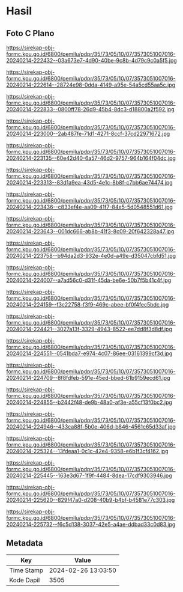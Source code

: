 # Hasil

## Foto C Plano

https://sirekap-obj-formc.kpu.go.id/6800/pemilu/pdpr/35/73/05/10/07/3573051007016-20240214-222432--03a673e7-4d90-40be-9c8b-4d79c9c0a5f5.jpg

https://sirekap-obj-formc.kpu.go.id/6800/pemilu/pdpr/35/73/05/10/07/3573051007016-20240214-222614--28724e98-0dda-4149-a95e-54a5cd55aa5c.jpg

https://sirekap-obj-formc.kpu.go.id/6800/pemilu/pdpr/35/73/05/10/07/3573051007016-20240214-222833--0800ff78-26d9-45b4-8dc3-d18800a2f592.jpg

https://sirekap-obj-formc.kpu.go.id/6800/pemilu/pdpr/35/73/05/10/07/3573051007016-20240214-223000--2ab487fe-71d1-4271-8ccf-37cd22971672.jpg

https://sirekap-obj-formc.kpu.go.id/6800/pemilu/pdpr/35/73/05/10/07/3573051007016-20240214-223135--60e42d40-6a57-46d2-9757-964b164f04dc.jpg

https://sirekap-obj-formc.kpu.go.id/6800/pemilu/pdpr/35/73/05/10/07/3573051007016-20240214-223313--83d1a9ea-43d5-4e1c-8b8f-c7bb6ae74474.jpg

https://sirekap-obj-formc.kpu.go.id/6800/pemilu/pdpr/35/73/05/10/07/3573051007016-20240214-223436--c833ef4e-aa09-41f7-84e5-5d0548551d61.jpg

https://sirekap-obj-formc.kpu.go.id/6800/pemilu/pdpr/35/73/05/10/07/3573051007016-20240214-223643--001dc666-ab8b-41f3-8c09-20f642328a47.jpg

https://sirekap-obj-formc.kpu.go.id/6800/pemilu/pdpr/35/73/05/10/07/3573051007016-20240214-223758--b94da2d3-932e-4e0d-a49e-d35047cbfd51.jpg

https://sirekap-obj-formc.kpu.go.id/6800/pemilu/pdpr/35/73/05/10/07/3573051007016-20240214-224007--a7ad56c0-d31f-45da-be6e-50b7f5b41c4f.jpg

https://sirekap-obj-formc.kpu.go.id/6800/pemilu/pdpr/35/73/05/10/07/3573051007016-20240214-224159--f3c22758-f3f9-469c-abee-bf0f4fec5bdc.jpg

https://sirekap-obj-formc.kpu.go.id/6800/pemilu/pdpr/35/73/05/10/07/3573051007016-20240214-224421--3027a13f-3329-4943-8522-ee7dd8f3d8df.jpg

https://sirekap-obj-formc.kpu.go.id/6800/pemilu/pdpr/35/73/05/10/07/3573051007016-20240214-224551--0541bda7-e974-4c07-86ee-03161399cf3d.jpg

https://sirekap-obj-formc.kpu.go.id/6800/pemilu/pdpr/35/73/05/10/07/3573051007016-20240214-224709--8f8fdfeb-591e-45ed-bbed-61b9159ecd61.jpg

https://sirekap-obj-formc.kpu.go.id/6800/pemilu/pdpr/35/73/05/10/07/3573051007016-20240214-224855--b2442f48-de9b-48a0-af3e-a55cf13f0bc2.jpg

https://sirekap-obj-formc.kpu.go.id/6800/pemilu/pdpr/35/73/05/10/07/3573051007016-20240214-224946--433ca88f-5b0e-406d-b846-4561c65d33af.jpg

https://sirekap-obj-formc.kpu.go.id/6800/pemilu/pdpr/35/73/05/10/07/3573051007016-20240214-225324--13fdeaa1-0c1c-42e4-9358-e6b1f3cf4162.jpg

https://sirekap-obj-formc.kpu.go.id/6800/pemilu/pdpr/35/73/05/10/07/3573051007016-20240214-225445--163e3d67-1f9f-4484-8dea-17cdf9303946.jpg

https://sirekap-obj-formc.kpu.go.id/6800/pemilu/pdpr/35/73/05/10/07/3573051007016-20240214-225620--829f47a0-d208-40b9-b4bf-b4581e77c303.jpg

https://sirekap-obj-formc.kpu.go.id/6800/pemilu/pdpr/35/73/05/10/07/3573051007016-20240214-225732--f6c5d138-3037-42e5-a4ae-ddbad33c0d83.jpg


## Metadata

| Key        | Value               |
| ---------- | ------------------- |
| Time Stamp | 2024-02-26 13:03:50 |
| Kode Dapil | 3505                |



